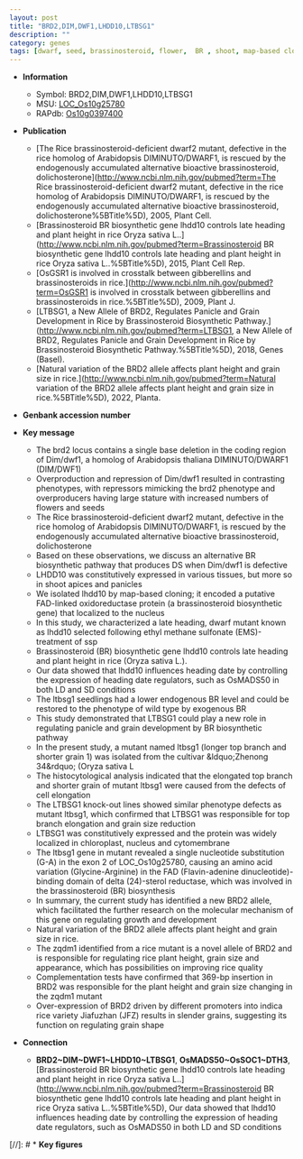 ```yaml
---
layout: post
title: "BRD2,DIM,DWF1,LHDD10,LTBSG1"
description: ""
category: genes
tags: [dwarf, seed, brassinosteroid, flower,  BR , shoot, map-based cloning, height, heading date, Brassinosteroid, plant height, nucleus, seedlings, panicle, grain, development, grain size, cell elongation, growth, quality, grain shape]
---
```


* **Information**  
    + Symbol: BRD2,DIM,DWF1,LHDD10,LTBSG1  
    + MSU: [LOC_Os10g25780](http://rice.uga.edu/cgi-bin/ORF_infopage.cgi?orf=LOC_Os10g25780)  
    + RAPdb: [Os10g0397400](https://rapdb.dna.affrc.go.jp/locus/?name=Os10g0397400)  

* **Publication**  
    + [The Rice brassinosteroid-deficient dwarf2 mutant, defective in the rice homolog of Arabidopsis DIMINUTO/DWARF1, is rescued by the endogenously accumulated alternative bioactive brassinosteroid, dolichosterone](http://www.ncbi.nlm.nih.gov/pubmed?term=The Rice brassinosteroid-deficient dwarf2 mutant, defective in the rice homolog of Arabidopsis DIMINUTO/DWARF1, is rescued by the endogenously accumulated alternative bioactive brassinosteroid, dolichosterone%5BTitle%5D), 2005, Plant Cell.
    + [Brassinosteroid BR biosynthetic gene lhdd10 controls late heading and plant height in rice Oryza sativa L..](http://www.ncbi.nlm.nih.gov/pubmed?term=Brassinosteroid BR biosynthetic gene lhdd10 controls late heading and plant height in rice Oryza sativa L..%5BTitle%5D), 2015, Plant Cell Rep.
    + [OsGSR1 is involved in crosstalk between gibberellins and brassinosteroids in rice.](http://www.ncbi.nlm.nih.gov/pubmed?term=OsGSR1 is involved in crosstalk between gibberellins and brassinosteroids in rice.%5BTitle%5D), 2009, Plant J.
    + [LTBSG1, a New Allele of BRD2, Regulates Panicle and Grain Development in Rice by Brassinosteroid Biosynthetic Pathway.](http://www.ncbi.nlm.nih.gov/pubmed?term=LTBSG1, a New Allele of BRD2, Regulates Panicle and Grain Development in Rice by Brassinosteroid Biosynthetic Pathway.%5BTitle%5D), 2018, Genes (Basel).
    + [Natural variation of the BRD2 allele affects plant height and grain size in rice.](http://www.ncbi.nlm.nih.gov/pubmed?term=Natural variation of the BRD2 allele affects plant height and grain size in rice.%5BTitle%5D), 2022, Planta.

* **Genbank accession number**  

* **Key message**  
    + The brd2 locus contains a single base deletion in the coding region of Dim/dwf1, a homolog of Arabidopsis thaliana DIMINUTO/DWARF1 (DIM/DWF1)
    + Overproduction and repression of Dim/dwf1 resulted in contrasting phenotypes, with repressors mimicking the brd2 phenotype and overproducers having large stature with increased numbers of flowers and seeds
    + The Rice brassinosteroid-deficient dwarf2 mutant, defective in the rice homolog of Arabidopsis DIMINUTO/DWARF1, is rescued by the endogenously accumulated alternative bioactive brassinosteroid, dolichosterone
    + Based on these observations, we discuss an alternative BR biosynthetic pathway that produces DS when Dim/dwf1 is defective
    + LHDD10 was constitutively expressed in various tissues, but more so in shoot apices and panicles
    + We isolated lhdd10 by map-based cloning; it encoded a putative FAD-linked oxidoreductase protein (a brassinosteroid biosynthetic gene) that localized to the nucleus
    + In this study, we characterized a late heading, dwarf mutant known as lhdd10 selected following ethyl methane sulfonate (EMS)-treatment of ssp
    + Brassinosteroid (BR) biosynthetic gene lhdd10 controls late heading and plant height in rice (Oryza sativa L.).
    + Our data showed that lhdd10 influences heading date by controlling the expression of heading date regulators, such as OsMADS50 in both LD and SD conditions
    + The ltbsg1 seedlings had a lower endogenous BR level and could be restored to the phenotype of wild type by exogenous BR
    + This study demonstrated that LTBSG1 could play a new role in regulating panicle and grain development by BR biosynthetic pathway
    + In the present study, a mutant named ltbsg1 (longer top branch and shorter grain 1) was isolated from the cultivar &amp;ldquo;Zhenong 34&amp;rdquo; (Oryza sativa L
    + The histocytological analysis indicated that the elongated top branch and shorter grain of mutant ltbsg1 were caused from the defects of cell elongation
    + The LTBSG1 knock-out lines showed similar phenotype defects as mutant ltbsg1, which confirmed that LTBSG1 was responsible for top branch elongation and grain size reduction
    + LTBSG1 was constitutively expressed and the protein was widely localized in chloroplast, nucleus and cytomembrane
    + The ltbsg1 gene in mutant revealed a single nucleotide substitution (G-A) in the exon 2 of LOC_Os10g25780, causing an amino acid variation (Glycine-Arginine) in the FAD (Flavin-adenine dinucleotide)-binding domain of delta (24)-sterol reductase, which was involved in the brassinosteroid (BR) biosynthesis
    + In summary, the current study has identified a new BRD2 allele, which facilitated the further research on the molecular mechanism of this gene on regulating growth and development
    + Natural variation of the BRD2 allele affects plant height and grain size in rice.
    + The zqdm1 identified from a rice mutant is a novel allele of BRD2 and is responsible for regulating rice plant height, grain size and appearance, which has possibilities on improving rice quality
    + Complementation tests have confirmed that 369-bp insertion in BRD2 was responsible for the plant height and grain size changing in the zqdm1 mutant
    + Over-expression of BRD2 driven by different promoters into indica rice variety Jiafuzhan (JFZ) results in slender grains, suggesting its function on regulating grain shape

* **Connection**  
    + __BRD2~DIM~DWF1~LHDD10~LTBSG1__, __OsMADS50~OsSOC1~DTH3__, [Brassinosteroid BR biosynthetic gene lhdd10 controls late heading and plant height in rice Oryza sativa L..](http://www.ncbi.nlm.nih.gov/pubmed?term=Brassinosteroid BR biosynthetic gene lhdd10 controls late heading and plant height in rice Oryza sativa L..%5BTitle%5D), Our data showed that lhdd10 influences heading date by controlling the expression of heading date regulators, such as OsMADS50 in both LD and SD conditions

[//]: # * **Key figures**  


